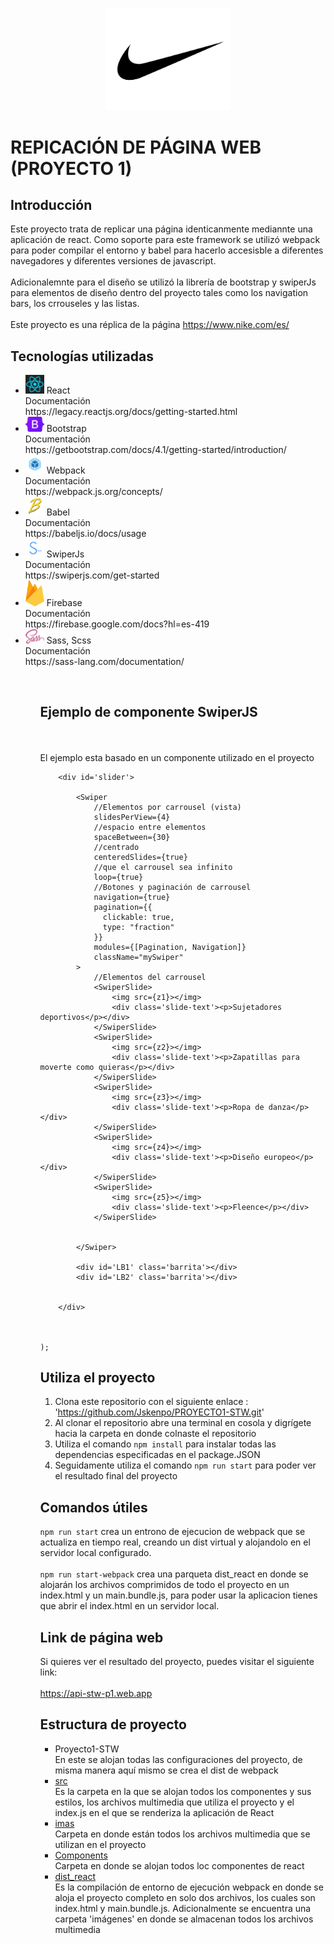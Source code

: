 <p align="center">
    <img src="./src/imas/nike.jpg" alt="Descripción de la imagen" style="width: 200px; height: auto;"/>
</p>

# REPICACIÓN DE PÁGINA WEB (PROYECTO 1)

## Introducción
Este proyecto trata de replicar una página identicanmente mediannte una aplicación de react. Como soporte para este framework se utilizó webpack para poder compilar el entorno y babel para hacerlo accesisble a diferentes navegadores y diferentes versiones de javascript.
<br>
<br>
Adicionalemnte para el diseño se utilizó la librería de bootstrap y swiperJs para elementos de diseño dentro del proyecto tales como los navigation bars, los crrouseles y las listas.
<br>
<br>
Este proyecto es una réplica de la página https://www.nike.com/es/


## Tecnologías utilizadas

<ul>
    <li>
        <img src="./src/imas/react.png" style= "width: 30px; height: auto;"/> React
        <br>
        Documentación 
        <br>
        https://legacy.reactjs.org/docs/getting-started.html
    </li>
    <li>
        <img src="./src/imas/bootstrap.png" style= "width: 30px; height: auto;"/> Bootstrap
        <br>
        Documentación
        <br>
        https://getbootstrap.com/docs/4.1/getting-started/introduction/
    </li>
    <li>
        <img src="./src/imas/webpack.png" style= "width: 30px; height: auto;"/> Webpack
        <br>
        Documentación
        <br>
        https://webpack.js.org/concepts/
    </li>
    <li>
        <img src="./src/imas/babel.png" style= "width: 30px; height: auto;"/> Babel
        <br>
        Documentación
        <br>
        https://babeljs.io/docs/usage
    </li>
    <li>
        <img src="./src/imas/swiper.png" style= "width: 30px; height: auto;"/> SwiperJs
        <br>
        Documentación
        <br>
        https://swiperjs.com/get-started
    </li>
    <li>
        <img src="./src/imas/firebase.png" style= "width: 30px; height: auto;"/> Firebase
        <br>
        Documentación
        <br>
        https://firebase.google.com/docs?hl=es-419
    </li>
    <li>
        <img src="./src/imas/sass.png" style= "width: 30px; height: auto;"/> Sass, Scss
        <br>
        Documentación
        <br>
        https://sass-lang.com/documentation/
    </li>
<ul>
 <br>
    
    
   
   ## Ejemplo de componente SwiperJS
   <br>
   <br>
   El ejemplo esta basado en un componente utilizado en el proyecto


        <div id='slider'>

            <Swiper
                //Elementos por carrousel (vista)
                slidesPerView={4}
                //espacio entre elementos
                spaceBetween={30}
                //centrado
                centeredSlides={true}
                //que el carrousel sea infinito
                loop={true}
                //Botones y paginación de carrousel
                navigation={true}
                pagination={{
                  clickable: true,
                  type: "fraction"
                }}
                modules={[Pagination, Navigation]}
                className="mySwiper"
            >
                //Elementos del carrousel
                <SwiperSlide>
                    <img src={z1}></img>
                    <div class='slide-text'><p>Sujetadores deportivos</p></div>
                </SwiperSlide>
                <SwiperSlide>
                    <img src={z2}></img>
                    <div class='slide-text'><p>Zapatillas para moverte como quieras</p></div>
                </SwiperSlide>
                <SwiperSlide>
                    <img src={z3}></img>
                    <div class='slide-text'><p>Ropa de danza</p></div>
                </SwiperSlide>
                <SwiperSlide>
                    <img src={z4}></img>
                    <div class='slide-text'><p>Diseño europeo</p></div>
                </SwiperSlide>
                <SwiperSlide>
                    <img src={z5}></img>
                    <div class='slide-text'><p>Fleence</p></div>
                </SwiperSlide>


            </Swiper>

            <div id='LB1' class='barrita'></div>
            <div id='LB2' class='barrita'></div>
            

        </div>

        

    );




## Utiliza el proyecto
1. Clona este repositorio con el siguiente enlace : 'https://github.com/Jskenpo/PROYECTO1-STW.git'
    <br>
2. Al clonar el repositorio abre una terminal en cosola y digrígete hacia la carpeta en donde colnaste el repositorio 
    <br>
3. Utiliza el comando `npm install` para instalar todas las dependencias especificadas en el package.JSON
    <br>
4. Seguidamente utiliza el comando `npm run start` para poder ver el resultado final del proyecto


## Comandos útiles
`npm run start` crea un entrono de ejecucion de webpack que se actualiza en tiempo real, creando un dist virtual y alojandolo en el servidor local configurado.
    <br>
    <br>
`npm run start-webpack` crea una parqueta dist_react en donde se alojarán los archivos comprimidos de todo el proyecto en un index.html y un main.bundle.js, para poder usar         la aplicacion tienes que abrir el index.html en un servidor local.

## Link de página web 
Si quieres ver el resultado del proyecto, puedes visitar el siguiente link:
    <br>
    <br>
https://api-stw-p1.web.app
## Estructura de proyecto
  <ul>
      <li>
          Proyecto1-STW
          <br>
          En este se alojan todas las configuraciones del proyecto, de misma manera aquí mismo se crea el dist de webpack     
      </li>
      <li>
          <a href='./src'>src</a>
          <br>
          Es la carpeta en la que se alojan todos los componentes y sus estilos, los archivos multimedia que utiliza el proyecto y el index.js en el que se renderiza la aplicación de React
      </li>
      <li>
          <a href='./src/imas'>imas</a>
          <br>
          Carpeta en donde están todos los archivos multimedia que se utilizan en el proyecto
      </li>
      <li>
          <a href='./src/components'>Components</a>
          <br>
          Carpeta en donde se alojan todos loc componentes de react
      </li>
      <li>
          <a href='./dist_react'>dist_react</a>
          <br>
          Es la compilación de entorno de ejecución webpack en donde se aloja el proyecto completo en solo dos archivos, los cuales son index.html y main.bundle.js. Adicionalmente se encuentra una carpeta 'imágenes' en donde se almacenan todos los archivos multimedia
      </li>
  </ul>


